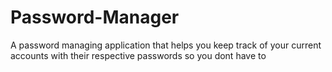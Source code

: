 # Password-Manager
A password managing application that helps you keep track of your current accounts with their respective  passwords so you dont have to
